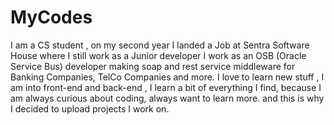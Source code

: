 # MyCodes
I am a CS student , on my second year I landed a Job at Sentra Software House where I still work as a Junior developer 
I work as an OSB (Oracle Service Bus) developer making soap and rest service middleware for Banking Companies, TelCo Companies and more.
I love to learn new stuff , I  am into front-end and back-end , I learn a bit of everything I find, because I am always curious about coding,
always want to learn more. and this is why I decided to upload projects I work on. 
